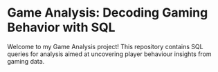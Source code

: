 # Game Analysis: Decoding Gaming Behavior with SQL
Welcome to my Game Analysis project! This repository contains SQL queries for analysis aimed at uncovering player behaviour insights from gaming data.
